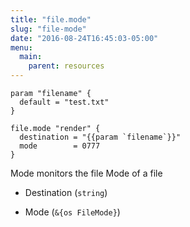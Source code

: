 ```yaml
---
title: "file.mode"
slug: "file-mode"
date: "2016-08-24T16:45:03-05:00"
menu:
  main:
    parent: resources
---
```


```hcl
param "filename" {
  default = "test.txt"
}

file.mode "render" {
  destination = "{{param `filename`}}"
  mode        = 0777
}
```

Mode monitors the file Mode of a file

- Destination (`string`)

  
- Mode (`&{os FileMode}`)

  

